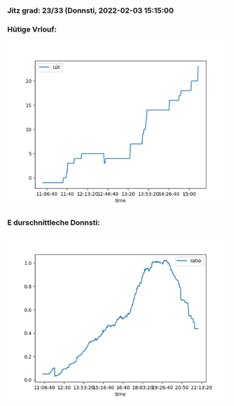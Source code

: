 ### Jitz grad: 23/33 (Donnsti, 2022-02-03 15:15:00

### Hütige Vrlouf:
![Graph](Today.png)

### E durschnittleche Donnsti:
![Graph](Donnsti.png)